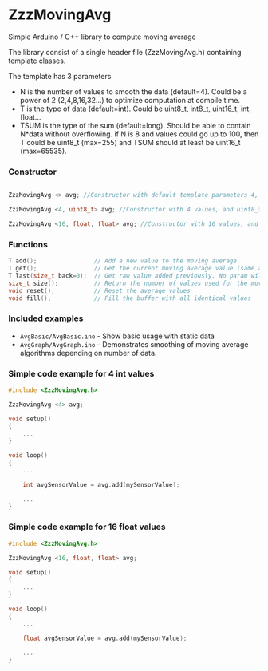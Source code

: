 # ZzzMovingAvg
Simple Arduino / C++ library to compute moving average


The library consist of a single header file (ZzzMovingAvg.h) containing template classes.

The template has 3 parameters
 * N     is the number of values to smooth the data (default=4). Could be a power of 2 (2,4,8,16,32...) to optimize computation at compile time.
 * T     is the type of data (default=int). Could be uint8_t, int8_t, uint16_t, int, float...
 * TSUM  is the type of the sum (default=long). Should be able to contain N*data without overflowing. if N is 8 and values could go up to 100, then T could be uint8_t (max=255) and TSUM should at least be uint16_t (max=65535).


### Constructor

```cpp

ZzzMovingAvg <> avg; //Constructor with default template parameters 4, int, long

ZzzMovingAvg <4, uint8_t> avg; //Constructor with 4 values, and uint8_t as data type.

ZzzMovingAvg <16, float, float> avg; //Constructor with 16 values, and float as data type

```

### Functions

```cpp
T add();                // Add a new value to the moving average
T get();                // Get the current moving average value (same as the last add return value)
T last(size_t back=0);  // Get raw value added previously. No param will get the last added value. 1 will get the previous added value... up to size()-1.
size_t size();          // Return the number of values used for the moving average, or the number of value it could get using last()
void reset();           // Reset the average values
void fill();            // Fill the buffer with all identical values
```

### Included examples

- `AvgBasic/AvgBasic.ino` - Show basic usage with static data
- `AvgGraph/AvgGraph.ino` - Demonstrates smoothing of moving average algorithms depending on number of data.


### Simple code example for 4 int values

```cpp
#include <ZzzMovingAvg.h>

ZzzMovingAvg <4> avg;

void setup()
{
    ...
}

void loop()
{
    ...

    int avgSensorValue = avg.add(mySensorValue);

    ...
}
```

### Simple code example for 16 float values

```cpp
#include <ZzzMovingAvg.h>

ZzzMovingAvg <16, float, float> avg;

void setup()
{
    ...
}

void loop()
{
    ...

    float avgSensorValue = avg.add(mySensorValue);

    ...
}
```
